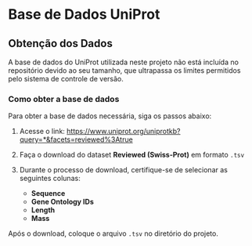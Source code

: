 # Base de Dados UniProt

## Obtenção dos Dados

A base de dados do UniProt utilizada neste projeto não está incluída no repositório devido ao seu tamanho, que ultrapassa os limites permitidos pelo sistema de controle de versão.

### Como obter a base de dados

Para obter a base de dados necessária, siga os passos abaixo:

1. Acesse o link: https://www.uniprot.org/uniprotkb?query=*&facets=reviewed%3Atrue

2. Faça o download do dataset **Reviewed (Swiss-Prot)** em formato `.tsv`

3. Durante o processo de download, certifique-se de selecionar as seguintes colunas:
   - **Sequence**
   - **Gene Ontology IDs**
   - **Length**
   - **Mass**

Após o download, coloque o arquivo `.tsv` no diretório do projeto.
